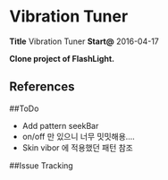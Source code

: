 Vibration Tuner
===

**Title**  Vibration Tuner
**Start@** 2016-04-17

**Clone project of FlashLight.**


## References


##ToDo
- Add pattern seekBar
 - on/off 만 있으니 너무 밋밋해용....
 - Skin vibor 에 적용했던 패턴 참조

##Issue Tracking

